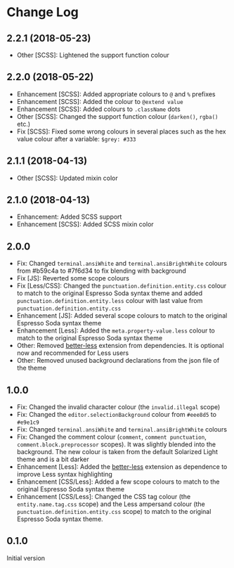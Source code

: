 # Change Log

## 2.2.1 (2018-05-23)
* Other [SCSS]: Lightened the support function colour

## 2.2.0 (2018-05-22)
* Enhancement [SCSS]: Added appropriate colours to `@` and `%` prefixes
* Enhancement [SCSS]: Added the colour to `@extend value`
* Enhancement [SCSS]: Added colours to `.className` dots
* Other [SCSS]: Changed the support function colour (`darken()`, `rgba()` etc.)
* Fix [SCSS]: Fixed some wrong colours in several places such as the hex value colour after a variable: `$grey: #333`

## 2.1.1 (2018-04-13)
* Other [SCSS]: Updated mixin color

## 2.1.0 (2018-04-13)
* Enhancement: Added SCSS support
* Enhancement [SCSS]: Added SCSS mixin color

## 2.0.0
* Fix: Changed `terminal.ansiWhite` and `terminal.ansiBrightWhite` colours from #b59c4a to #7f6d34 to fix blending with background
* Fix [JS]: Reverted some scope colours
* Fix [Less/CSS]: Changed the `punctuation.definition.entity.css` colour to match to the original Espresso Soda syntax theme and added `punctuation.definition.entity.less` colour with last value from `punctuation.definition.entity.css`
* Enhancement [JS]: Added several scope colours to match to the original Espresso Soda syntax theme
* Enhancement [Less]: Added the `meta.property-value.less` colour to match to the original Espresso Soda syntax theme
* Other: Removed [better-less](https://marketplace.visualstudio.com/items?itemName=radium-v.better-less) extension from dependencies. It is optional now and recommended for Less users
* Other: Removed unused background declarations from the json file of the theme

## 1.0.0
* Fix: Changed the invalid character colour (the `invalid.illegal` scope)
* Fix: Changed the `editor.selectionBackground` colour from `#eee8d5` to `#e9e1c9`
* Fix: Changed `terminal.ansiWhite` and `terminal.ansiBrightWhite` colours
* Fix: Changed the comment colour (`comment`, `comment punctuation`, `comment.block.preprocessor` scopes). It was slightly blended into the background. The new colour is taken from the default Solarized Light theme and is a bit darker
* Enhancement [Less]: Added the [better-less](https://marketplace.visualstudio.com/items?itemName=radium-v.better-less) extension as dependence to improve Less syntax highlighting
* Enhancement [CSS/Less]: Added a few scope colours to match to the original Espresso Soda syntax theme
* Enhancement [CSS/Less]: Changed the CSS tag colour (the `entity.name.tag.css` scope) and the Less ampersand colour (the `punctuation.definition.entity.css` scope) to match to the original Espresso Soda syntax theme.

## 0.1.0
Initial version
